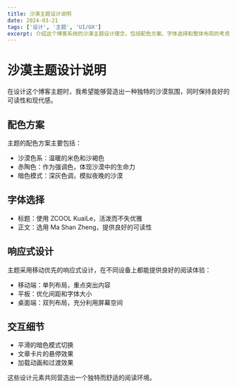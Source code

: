 ```yaml
---
title: 沙漠主题设计说明
date: 2024-03-21
tags: ['设计', '主题', 'UI/UX']
excerpt: 介绍这个博客系统的沙漠主题设计理念，包括配色方案、字体选择和整体布局的考虑。
---
```


# 沙漠主题设计说明

在设计这个博客主题时，我希望能够营造出一种独特的沙漠氛围，同时保持良好的可读性和现代感。

## 配色方案

主题的配色方案主要包括：

- 沙漠色系：温暖的米色和沙褐色
- 赤陶色：作为强调色，体现沙漠中的生命力
- 暗色模式：深灰色调，模拟夜晚的沙漠

## 字体选择

- 标题：使用 ZCOOL KuaiLe，活泼而不失优雅
- 正文：选用 Ma Shan Zheng，提供良好的可读性

## 响应式设计

主题采用移动优先的响应式设计，在不同设备上都能提供良好的阅读体验：

- 移动端：单列布局，重点突出内容
- 平板：优化间距和字体大小
- 桌面端：双列布局，充分利用屏幕空间

## 交互细节

- 平滑的暗色模式切换
- 文章卡片的悬停效果
- 加载动画和过渡效果

这些设计元素共同营造出一个独特而舒适的阅读环境。 
